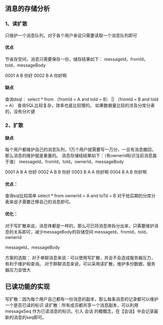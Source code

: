 ## 消息的存储分析

### 1、读扩散

只维护一个消息队列，对于各个用户来说只需要读取一个消息队列即可

#### 优点

节省存空间，消息只需要保存一份，储存结果如下：
messageId，fromId，toId，messageBody

0001 A B 你好
0002 B A 你好啊

#### 缺点

查询dsql： select * from （fromId = A and toId = B） || （fromId = B and toId = A）
查询SQL比较复杂，效率也是比较慢的。 如果数据量比较的涉及分库分表的，没有分片键

### 2、扩散

#### 缺点

每个用户都维护自己的消息队列，1万个用户就需要写一万分，一旦有消息撤回，那么消息的维护就是重量的。
消息存储结结果如下：（有ownerId标识当前消息属于谁）
messageId，fromId，toId，ownerId，messageBody

0001 A B A 你好
0002 A B B 你好
0003 B A A 你好啊
0004 B A B 你好啊

#### 优点：

查询sql比较简单
select * from ownerId = A and toTd = B
对于给后期的分库分表来说子需要迁移自己的消息即可。

#### 优化：

对于写扩散来说，消息体都是一样的，那么可已将消息体拆分出来，只需要维护消息的关系即可，减少messageBody的存储空间
messageId，fromId，toId，ownerId

messageId，messageBody

方案的选取：
对于单聊消息来说：可以使用写扩散，并会不会造成服务器压力，有利于维护和查询。
对于群聊消息来说，可以采用读扩散，维护多份数据，服务器压力会很大

## 已读功能的实现

写扩散：因为每个用户自己都有一份消息的副本，那么每条消息的记录都可以维护一个是否已读的标识
读扩散：所有成员都共享一个消息副本，可以利用 messageSeq 作为已读消息的标识。引入 会话 的概概念，在【会话】中会记录最新的消息的seq即可。